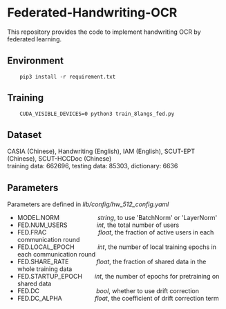 # Federated-Handwriting-OCR
This repository provides the code to implement handwriting OCR by federated learning.

## Environment
```
    pip3 install -r requirement.txt
```

## Training
```
    CUDA_VISIBLE_DEVICES=0 python3 train_8langs_fed.py 
```

## Dataset
CASIA (Chinese), Handwriting (English), IAM (English), SCUT-EPT (Chinese), SCUT-HCCDoc (Chinese)  
training data: 662696, testing data: 85303, dictionary: 6636

## Parameters
Parameters are defined in *lib/config/hw_512_config.yaml*  
* MODEL.NORM &emsp;&emsp;&emsp;&emsp;&emsp; &ensp;       *string*, to use 'BatchNorm' or 'LayerNorm'
* FED.NUM_USERS &emsp;&emsp;&emsp; &emsp;      *int*, the total number of users
* FED.FRAC   &emsp;&emsp;&emsp;&emsp;&emsp;&emsp;&emsp;&emsp;         *float*, the fraction of active users in each communication round
* FED.LOCAL_EPOCH &emsp;&emsp;&ensp; &ensp;    *int*, the number of local training epochs in each communication round
* FED.SHARE_RATE  &emsp;&emsp;&emsp;&emsp;    *float*, the fraction of shared data in the whole training data
* FED.STARTUP_EPOCH &emsp;&ensp;  *int*, the number of epochs for pretraining on shared data
* FED.DC     &emsp;&emsp;&emsp;&emsp; &emsp; &emsp;&emsp; &emsp;     *bool*, whether to use drift correction
* FED.DC_ALPHA  &emsp; &emsp; &emsp; &emsp;      *float*, the coefficient of drift correction term
